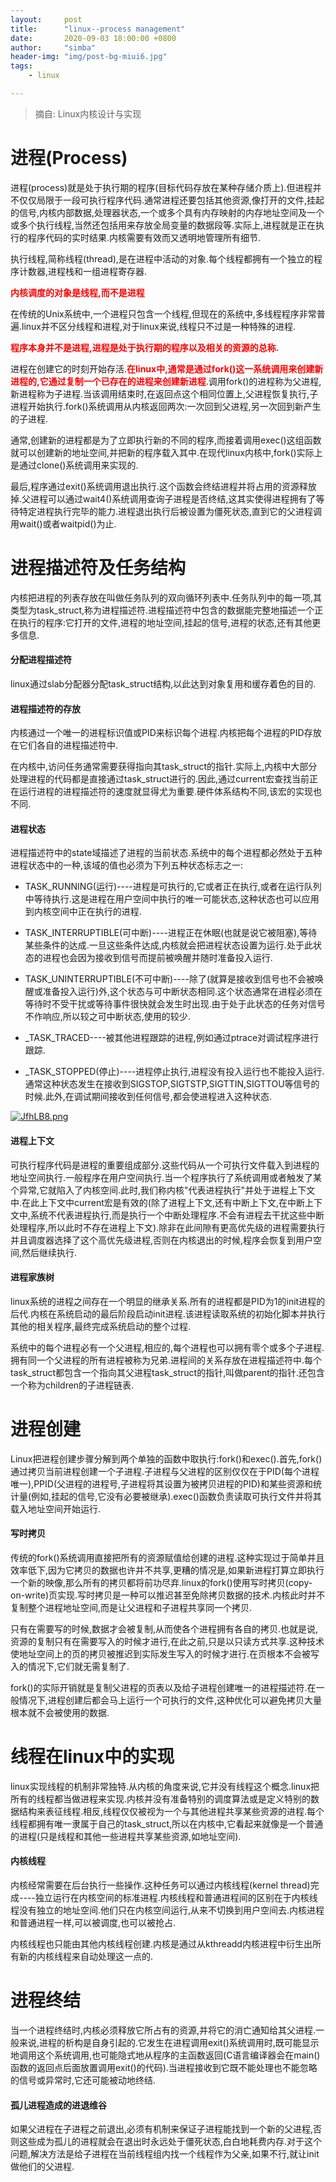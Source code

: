 ```yaml
---
layout:     post
title:      "linux--process management"
date:       2020-09-03 18:00:00 +0800
author:     "simba"
header-img: "img/post-bg-miui6.jpg"
tags:
    - linux

---
```


> 摘自: Linux内核设计与实现


#	进程(Process)

进程(process)就是处于执行期的程序(目标代码存放在某种存储介质上).但进程并不仅仅局限于一段可执行程序代码.通常进程还要包括其他资源,像打开的文件,挂起的信号,内核内部数据,处理器状态,一个或多个具有内存映射的内存地址空间及一个或多个执行线程,当然还包括用来存放全局变量的数据段等.实际上,进程就是正在执行的程序代码的实时结果.内核需要有效而又透明地管理所有细节.

执行线程,简称线程(thread),是在进程中活动的对象.每个线程都拥有一个独立的程序计数器,进程栈和一组进程寄存器.

**<font color="red">内核调度的对象是线程,而不是进程</font>**

在传统的Unix系统中,一个进程只包含一个线程,但现在的系统中,多线程程序非常普遍.linux并不区分线程和进程,对于linux来说,线程只不过是一种特殊的进程.

**<font color="red">程序本身并不是进程,进程是处于执行期的程序以及相关的资源的总称.</font>**

进程在创建它的时刻开始存活.**<font color="red">在linux中,通常是通过fork()这一系统调用来创建新进程的,它通过复制一个已存在的进程来创建新进程</font>**.调用fork()的进程称为父进程,新进程称为子进程.当该调用结束时,在返回点这个相同位置上,父进程恢复执行,子进程开始执行.fork()系统调用从内核返回两次:一次回到父进程,另一次回到新产生的子进程.

通常,创建新的进程都是为了立即执行新的不同的程序,而接着调用exec()这组函数就可以创建新的地址空间,并把新的程序载入其中.在现代linux内核中,fork()实际上是通过clone()系统调用来实现的.

最后,程序通过exit()系统调用退出执行.这个函数会终结进程并将占用的资源释放掉.父进程可以通过wait4()系统调用查询子进程是否终结,这其实使得进程拥有了等待特定进程执行完毕的能力.进程退出执行后被设置为僵死状态,直到它的父进程调用wait()或者waitpid()为止.



#	进程描述符及任务结构

内核把进程的列表存放在叫做任务队列的双向循环列表中.任务队列中的每一项,其类型为task_struct,称为进程描述符.进程描述符中包含的数据能完整地描述一个正在执行的程序:它打开的文件,进程的地址空间,挂起的信号,进程的状态,还有其他更多信息.


####	分配进程描述符

linux通过slab分配器分配task_struct结构,以此达到对象复用和缓存着色的目的.


####	进程描述符的存放

内核通过一个唯一的进程标识值或PID来标识每个进程.内核把每个进程的PID存放在它们各自的进程描述符中.

在内核中,访问任务通常需要获得指向其task_struct的指针.实际上,内核中大部分处理进程的代码都是直接通过task_struct进行的.因此,通过current宏查找当前正在运行进程的进程描述符的速度就显得尤为重要.硬件体系结构不同,该宏的实现也不同.


####	进程状态

进程描述符中的state域描述了进程的当前状态.系统中的每个进程都必然处于五种进程状态中的一种,该域的值也必须为下列五种状态标志之一:

*	TASK_RUNNING(运行)----进程是可执行的,它或者正在执行,或者在运行队列中等待执行.这是进程在用户空间中执行的唯一可能状态,这种状态也可以应用到内核空间中正在执行的进程.

*	TASK_INTERRUPTIBLE(可中断)----进程正在休眠(也就是说它被阻塞),等待某些条件的达成.一旦这些条件达成,内核就会把进程状态设置为运行.处于此状态的进程也会因为接收到信号而提前被唤醒并随时准备投入运行.

*	TASK_UNINTERRUPTIBLE(不可中断)----除了(就算是接收到信号也不会被唤醒或准备投入运行)外,这个状态与可中断状态相同.这个状态通常在进程必须在等待时不受干扰或等待事件很快就会发生时出现.由于处于此状态的任务对信号不作响应,所以较之可中断状态,使用的较少.

*	_TASK_TRACED----被其他进程跟踪的进程,例如通过ptrace对调试程序进行跟踪.

*	_TASK_STOPPED(停止)----进程停止执行,进程没有投入运行也不能投入运行.通常这种状态发生在接收到SIGSTOP,SIGTSTP,SIGTTIN,SIGTTOU等信号的时候.此外,在调试期间接收到任何信号,都会使进程进入这种状态.

[![JfhLB8.png](https://s1.ax1x.com/2020/04/27/JfhLB8.png)](https://imgchr.com/i/JfhLB8)


####	进程上下文

可执行程序代码是进程的重要组成部分.这些代码从一个可执行文件载入到进程的地址空间执行.一般程序在用户空间执行.当一个程序执行了系统调用或者触发了某个异常,它就陷入了内核空间.此时,我们称内核"代表进程执行"并处于进程上下文中.在此上下文中current宏是有效的(除了进程上下文,还有中断上下文,在中断上下文中,系统不代表进程执行,而是执行一个中断处理程序.不会有进程去干扰这些中断处理程序,所以此时不存在进程上下文).除非在此间隙有更高优先级的进程需要执行并且调度器选择了这个高优先级进程,否则在内核退出的时候,程序会恢复到用户空间,然后继续执行.


####	进程家族树

linux系统的进程之间存在一个明显的继承关系.所有的进程都是PID为1的init进程的后代.内核在系统启动的最后阶段启动init进程.该进程读取系统的初始化脚本并执行其他的相关程序,最终完成系统启动的整个过程.

系统中的每个进程必有一个父进程,相应的,每个进程也可以拥有零个或多个子进程.拥有同一个父进程的所有进程被称为兄弟.进程间的关系存放在进程描述符中.每个task_struct都包含一个指向其父进程task_struct的指针,叫做parent的指针.还包含一个称为children的子进程链表.



#	进程创建

Linux把进程创建步骤分解到两个单独的函数中取执行:fork()和exec().首先,fork()通过拷贝当前进程创建一个子进程.子进程与父进程的区别仅仅在于PID(每个进程唯一),PPID(父进程的进程号,子进程将其设置为被拷贝进程的PID)和某些资源和统计量(例如,挂起的信号,它没有必要被继承).exec()函数负责读取可执行文件并将其载入地址空间开始运行.


####	写时拷贝

传统的fork()系统调用直接把所有的资源赋值给创建的进程.这种实现过于简单并且效率低下,因为它拷贝的数据也许并不共享,更糟的情况是,如果新进程打算立即执行一个新的映像,那么所有的拷贝都将前功尽弃.linux的fork()使用写时拷贝(copy-on-write)页实现.写时拷贝是一种可以推迟甚至免除拷贝数据的技术.内核此时并不复制整个进程地址空间,而是让父进程和子进程共享同一个拷贝.

只有在需要写的时候,数据才会被复制,从而使各个进程拥有各自的拷贝.也就是说,资源的复制只有在需要写入的时候才进行,在此之前,只是以只读方式共享.这种技术使地址空间上的页的拷贝被推迟到实际发生写入的时候才进行.在页根本不会被写入的情况下,它们就无需复制了.

fork()的实际开销就是复制父进程的页表以及给子进程创建唯一的进程描述符.在一般情况下,进程创建后都会马上运行一个可执行的文件,这种优化可以避免拷贝大量根本就不会被使用的数据.



#	线程在linux中的实现

linux实现线程的机制非常独特.从内核的角度来说,它并没有线程这个概念.linux把所有的线程都当做进程来实现.内核并没有准备特别的调度算法或是定义特别的数据结构来表征线程.相反,线程仅仅被视为一个与其他进程共享某些资源的进程.每个线程都拥有唯一隶属于自己的task_struct,所以在内核中,它看起来就像是一个普通的进程(只是线程和其他一些进程共享某些资源,如地址空间).



####	内核线程

内核经常需要在后台执行一些操作.这种任务可以通过内核线程(kernel thread)完成----独立运行在内核空间的标准进程.内核线程和普通进程间的区别在于内核线程没有独立的地址空间.他们只在内核空间运行,从来不切换到用户空间去.内核进程和普通进程一样,可以被调度,也可以被抢占.

内核线程也只能由其他内核线程创建.内核是通过从kthreadd内核进程中衍生出所有新的内核线程来自动处理这一点的.



#	进程终结

当一个进程终结时,内核必须释放它所占有的资源,并将它的消亡通知给其父进程.一般来说,进程的析构是自身引起的.它发生在进程调用exit()系统调用时,既可能显示地调用这个系统调用,也可能隐式地从程序的主函数返回(C语言编译器会在main()函数的返回点后面放置调用exit()的代码).当进程接收到它既不能处理也不能忽略的信号或异常时,它还可能被动地终结.


####	孤儿进程造成的进退维谷

如果父进程在子进程之前退出,必须有机制来保证子进程能找到一个新的父进程,否则这些成为孤儿的进程就会在退出时永远处于僵死状态,白白地耗费内存.对于这个问题,解决方法是给子进程在当前线程组内找一个线程作为父亲,如果不行,就让init做他们的父进程.